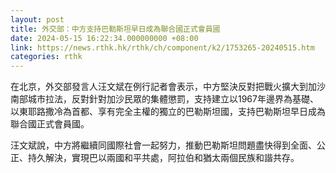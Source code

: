 ```yaml
---
layout: post
title: 外交部：中方支持巴勒斯坦早日成為聯合國正式會員國
date: 2024-05-15 16:22:34.000000000 +08:00
link: https://news.rthk.hk/rthk/ch/component/k2/1753265-20240515.htm
categories: rthk
---
```


在北京，外交部發言人汪文斌在例行記者會表示，中方堅決反對把戰火擴大到加沙南部城市拉法，反對針對加沙民眾的集體懲罰，支持建立以1967年邊界為基礎、以東耶路撒冷為首都、享有完全主權的獨立的巴勒斯坦國，支持巴勒斯坦早日成為聯合國正式會員國。

汪文斌說，中方將繼續同國際社會一起努力，推動巴勒斯坦問題盡快得到全面、公正、持久解決，實現巴以兩國和平共處，阿拉伯和猶太兩個民族和諧共存。
